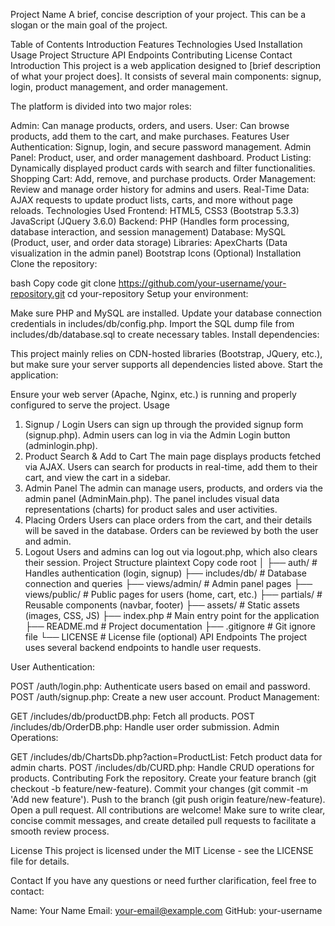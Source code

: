
Project Name
A brief, concise description of your project. This can be a slogan or the main goal of the project.

Table of Contents
Introduction
Features
Technologies Used
Installation
Usage
Project Structure
API Endpoints
Contributing
License
Contact
Introduction
This project is a web application designed to [brief description of what your project does]. It consists of several main components: signup, login, product management, and order management.

The platform is divided into two major roles:

Admin: Can manage products, orders, and users.
User: Can browse products, add them to the cart, and make purchases.
Features
User Authentication: Signup, login, and secure password management.
Admin Panel: Product, user, and order management dashboard.
Product Listing: Dynamically displayed product cards with search and filter functionalities.
Shopping Cart: Add, remove, and purchase products.
Order Management: Review and manage order history for admins and users.
Real-Time Data: AJAX requests to update product lists, carts, and more without page reloads.
Technologies Used
Frontend:
HTML5, CSS3 (Bootstrap 5.3.3)
JavaScript (JQuery 3.6.0)
Backend:
PHP (Handles form processing, database interaction, and session management)
Database:
MySQL (Product, user, and order data storage)
Libraries:
ApexCharts (Data visualization in the admin panel)
Bootstrap Icons (Optional)
Installation
Clone the repository:

bash
Copy code
git clone https://github.com/your-username/your-repository.git
cd your-repository
Setup your environment:

Make sure PHP and MySQL are installed.
Update your database connection credentials in includes/db/config.php.
Import the SQL dump file from includes/db/database.sql to create necessary tables.
Install dependencies:

This project mainly relies on CDN-hosted libraries (Bootstrap, JQuery, etc.), but make sure your server supports all dependencies listed above.
Start the application:

Ensure your web server (Apache, Nginx, etc.) is running and properly configured to serve the project.
Usage
1. Signup / Login
Users can sign up through the provided signup form (signup.php).
Admin users can log in via the Admin Login button (adminlogin.php).
2. Product Search & Add to Cart
The main page displays products fetched via AJAX.
Users can search for products in real-time, add them to their cart, and view the cart in a sidebar.
3. Admin Panel
The admin can manage users, products, and orders via the admin panel (AdminMain.php).
The panel includes visual data representations (charts) for product sales and user activities.
4. Placing Orders
Users can place orders from the cart, and their details will be saved in the database.
Orders can be reviewed by both the user and admin.
5. Logout
Users and admins can log out via logout.php, which also clears their session.
Project Structure
plaintext
Copy code
root
│
├── auth/                # Handles authentication (login, signup)
├── includes/db/         # Database connection and queries
├── views/admin/         # Admin panel pages
├── views/public/        # Public pages for users (home, cart, etc.)
├── partials/            # Reusable components (navbar, footer)
├── assets/              # Static assets (images, CSS, JS)
├── index.php            # Main entry point for the application
├── README.md            # Project documentation
├── .gitignore           # Git ignore file
└── LICENSE              # License file (optional)
API Endpoints
The project uses several backend endpoints to handle user requests.

User Authentication:

POST /auth/login.php: Authenticate users based on email and password.
POST /auth/signup.php: Create a new user account.
Product Management:

GET /includes/db/productDB.php: Fetch all products.
POST /includes/db/OrderDB.php: Handle user order submission.
Admin Operations:

GET /includes/db/ChartsDb.php?action=ProductList: Fetch product data for admin charts.
POST /includes/db/CURD.php: Handle CRUD operations for products.
Contributing
Fork the repository.
Create your feature branch (git checkout -b feature/new-feature).
Commit your changes (git commit -m 'Add new feature').
Push to the branch (git push origin feature/new-feature).
Open a pull request.
All contributions are welcome! Make sure to write clear, concise commit messages, and create detailed pull requests to facilitate a smooth review process.

License
This project is licensed under the MIT License - see the LICENSE file for details.

Contact
If you have any questions or need further clarification, feel free to contact:

Name: Your Name
Email: your-email@example.com
GitHub: your-username
